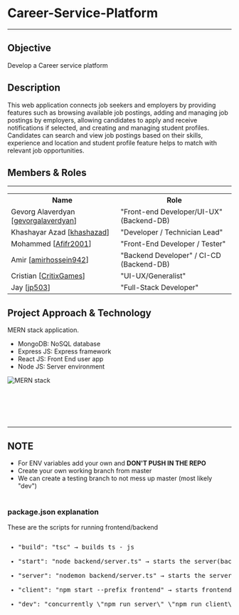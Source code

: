 # Career-Service-Platform

<hr>

## Objective 
<p>
    Develop a Career service platform

</p>

## Description
<p>
    This web application connects job seekers and employers by providing       features such as browsing available job postings, adding and managing job postings by employers, allowing candidates to apply and receive notifications if selected, and creating and managing student profiles. Candidates can search and view job postings based on their skills, experience and location and student profile feature helps to match with relevant job opportunities.

</p>

## Members & Roles

<hr>

<table>
    <tr>
        <th>Name</th>
        <th>Role</th>
    </tr>   
    <tr>
        <td>Gevorg Alaverdyan [<a href="https://github.com/gevorgalaverdyan">gevorgalaverdyan</a>]</td>
        <td>"Front-end Developer/UI-UX" (Backend-DB)</td>
    </tr>
    <tr>
        <td>Khashayar Azad [<a href="https://github.com/khashazad">khashazad</a>]</td>
        <td>"Developer / Technician Lead"</td>
    </tr>
    <tr>
        <td>Mohammed [<a href="https://github.com/Afifr2001">Afifr2001</a>]</td>
        <td>"Front-End Developer / Tester"</td>
    </tr>
    <tr>
        <td>Amir [<a href="https://github.com/amirhossein942">amirhossein942</a>]</td>
        <td>"Backend Developer" / CI-CD (Backend-DB) </td>
    </tr>
    <tr>
        <td>Cristian [<a href="https://github.com/CritixGames">CritixGames</a>]</td></td>
        <td>"UI-UX/Generalist"</td>
    </tr>
    <tr>
        <td>Jay [<a href="https://github.com/jp503">jp503</a>] </td>
        <td>"Full-Stack Developer"</td>
    </tr>
</table>

## Project Approach & Technology 
<p>
    MERN stack application.
    <ul>
        <li>MongoDB: NoSQL database</li>
        <li>Express JS: Express framework</li>
        <li>React JS: Front End user app</li>
        <li>Node JS: Server environment</li>
    </ul>
</p>

![MERN stack](https://user-images.githubusercontent.com/57418717/215917734-83329c68-26b2-46ed-9bc7-34bff88de361.png)

<br><br>
<br><br>

<hr>

## NOTE
- For ENV variables add your own and <b>DON'T PUSH IN THE REPO</b>
- Create your own working branch from master
- We can create a testing branch to not mess up master (most likely "dev")
<br><br>

### package.json explanation

These are the scripts for running frontend/backend

<pre><ul><li>"build": "tsc" → builds ts - js</li>
<li>"start": "node backend/server.ts" → starts the server(backend)</li>
<li>"server": "nodemon backend/server.ts" → starts the server(backend) but nodemon restarts your node application when it detects any changes </li>
<li>"client": "npm start --prefix frontend" → starts frontend</li>
<li>"dev": "concurrently \"npm run server\" \"npm run client\"" → starts frontend & backend</li></ul></pre>
